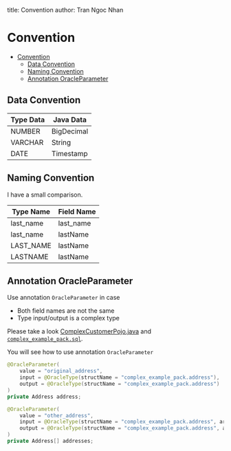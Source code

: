 title: Convention
author: Tran Ngoc Nhan

# Convention

<!-- TOC -->

* [Convention](#convention)
    * [Data Convention](#data-convention)
    * [Naming Convention](#naming-convention)
    * [Annotation OracleParameter](#annotation-oracleparameter)

<!-- TOC -->

## Data Convention

| **Type Data** | **Java Data** |
|---------------|---------------|
| NUMBER        | BigDecimal    |
| VARCHAR       | String        |
| DATE          | Timestamp     |

## Naming Convention

I have a small comparison.

| **Type Name** | **Field Name** |
|---------------|----------------|
| last_name     | last_name      |
| last_name     | lastName       |
| LAST_NAME     | lastName       |
| LASTNAME      | lastName       |

## Annotation OracleParameter

Use annotation `OracleParameter` in case

- Both field names are not the same
- Type input/output is a complex type

Please take a
look [ComplexCustomerPojo.java](../../../spring-jdbc-oracle-test/src/test/java/io/spring/jdbc/oracle/dto/ComplexCustomerPojo.java)
and [`complex_example_pack.sql`](../../../spring-jdbc-oracle-test/src/test/resources/script/complex_example_pack.sql).

You will see how to use annotation `OracleParameter`

```java
@OracleParameter(
    value = "original_address",
    input = @OracleType(structName = "complex_example_pack.address"),
    output = @OracleType(structName = "complex_example_pack.address")
)
private Address address;

@OracleParameter(
    value = "other_address",
    input = @OracleType(structName = "complex_example_pack.address", arrayName = "complex_example_pack.address_array"),
    output = @OracleType(structName = "complex_example_pack.address", arrayName = "complex_example_pack.address_array")
)
private Address[] addresses;
```